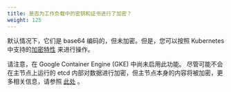 ```yaml
---
title: 是否为工作负载中的密钥和证书进行了加密？
weight: 125
---
```


默认情况下，它们是 base64 编码的，但未加密。但是，您可以按照 Kubernetes 中支持的[加密特性](https://kubernetes.io/docs/tasks/administer-cluster/encrypt-data/) 来进行操作。

请注意，在 Google Container Engine (GKE) 中尚未启用此功能。 尽管可能不会在主节点上运行的 etcd 内部对数据进行加密，但主节点本身的内容将被加密，更多相关信息，请参照 [此处](https://cloud.google.com/security/encryption-at-rest/default-encryption/#encryption_of_data_at_rest) 。